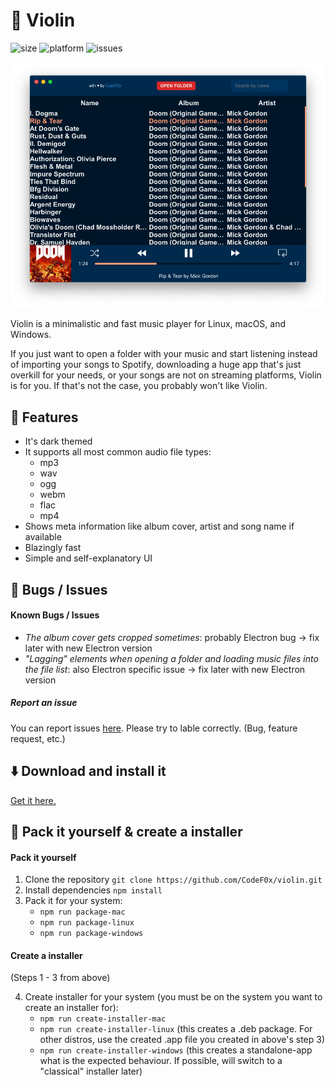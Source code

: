# 🎼 Violin

![size](https://img.shields.io/badge/size%3A-~90%20MB-green.svg) ![platform](https://img.shields.io/badge/works%20on%3A-linux--32%2F64%20%7C%20win--32%2F64%20%7C%20osx--32%2F64-blue.svg) ![issues](https://img.shields.io/github/issues/CodeF0x/violin.svg)

![screenshot](docs/images/screenshot.png)

Violin is a minimalistic and fast music player for Linux, macOS, and Windows.

If you just want to open a folder with your music and start listening instead of importing your songs to Spotify, downloading a huge app that's just overkill for your needs, or your songs are not on streaming platforms, Violin is for you. If that's not the case, you probably won't like Violin.

## 📓 Features

- It's dark themed
- It supports all most common audio file types:
  - mp3
  - wav
  - ogg
  - webm
  - flac
  - mp4
- Shows meta information like album cover, artist and song name if available
- Blazingly fast
- Simple and self-explanatory UI

## 🐛 Bugs / Issues

#### Known Bugs / Issues

- _The album cover gets cropped sometimes_: probably Electron bug -> fix later with new Electron version
- _"Lagging" elements when opening a folder and loading music files into the file list_: also Electron specific issue -> fix later with new Electron version

##### Report an issue

You can report issues [here](https://github.com/CodeFox/violin/issues). Please try to lable correctly. (Bug, feature request, etc.)

## ⬇️ Download and install it

[Get it here.](https://github.com/CodeF0x/violin/releases)

## 🔨 Pack it yourself & create a installer

#### Pack it yourself

1. Clone the repository `git clone https://github.com/CodeF0x/violin.git`
2. Install dependencies `npm install`
3. Pack it for your system:
   - `npm run package-mac`
   - `npm run package-linux`
   - `npm run package-windows`

#### Create a installer

(Steps 1 - 3 from above)

4. Create installer for your system (you must be on the system you want to create an installer for):
   - `npm run create-installer-mac`
   - `npm run create-installer-linux` (this creates a .deb package. For other distros, use the created .app file you created in above's step 3)
   - `npm run create-installer-windows` (this creates a standalone-app what is the expected behaviour. If possible, will switch to a "classical" installer later)
